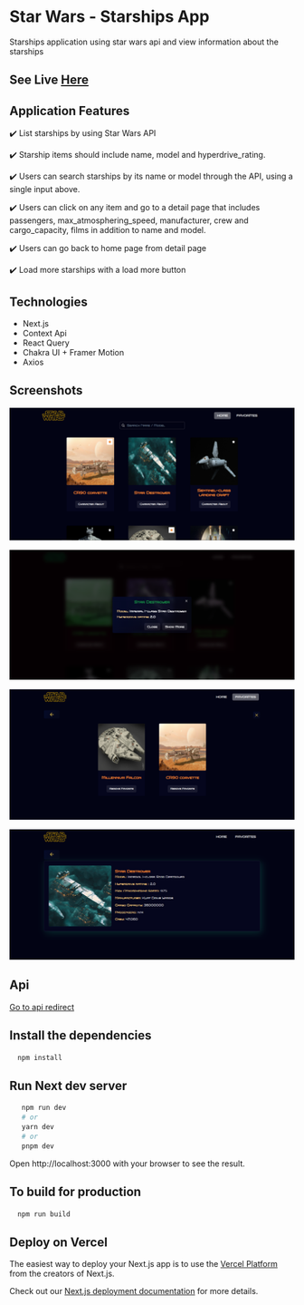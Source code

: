 # Star Wars - Starships App

Starships application using star wars api and view information about the starships

## See Live  [Here](https://star-wars-app-two.vercel.app/)

## Application Features

 ✔️ List starships by using Star Wars API

✔️ Starship items should include name, model and hyperdrive_rating.

✔️ Users can search starships by its name or model through the API, using a single input above.

✔️ Users can click on any item and go to a detail page that includes passengers, max_atmosphering_speed, manufacturer, crew and cargo_capacity, films in addition to name and model.

✔️ Users can go back to home page from detail page

✔️ Load more starships with a load more button

## Technologies

- Next.js 
- Context Api 
- React Query
- Chakra UI + Framer Motion
- Axios

## Screenshots

![Uygulama Ekran Görüntüsü-1](/public/sw-1.png)

![Uygulama Ekran Görüntüsü-2](/public/sw-2.png)

![Uygulama Ekran Görüntüsü-2](/public/sw-3.png)

![Uygulama Ekran Görüntüsü-2](/public/sw-4.png)

## Api

[Go to api redirect](https://swapi.dev/)

## Install the dependencies

```bash 
  npm install 
```

## Run Next dev server

```bash 
   npm run dev
   # or
   yarn dev
   # or
   pnpm dev
```
Open http://localhost:3000 with your browser to see the result.

## To build for production

```bash 
  npm run build
```

## Deploy on Vercel

The easiest way to deploy your Next.js app is to use the [Vercel Platform](https://vercel.com/new?utm_medium=default-template&filter=next.js&utm_source=create-next-app&utm_campaign=create-next-app-readme) from the creators of Next.js.

Check out our [Next.js deployment documentation](https://nextjs.org/docs/deployment) for more details.